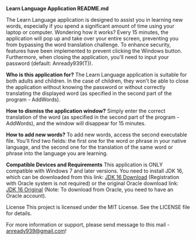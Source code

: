 **Learn Language Application README.md**

The Learn Language application is designed to assist you in learning new words, especially if you spend a significant amount of time using your laptop or computer. Wondering how it works? Every 15 minutes, the application will pop up and take over your entire screen, preventing you from bypassing the word translation challenge. To enhance security, features have been implemented to prevent clicking the Windows button. Furthermore, when closing the application, you'll need to input your password (default: Anready939(T)).

**Who is this application for?**
The Learn Language application is suitable for both adults and children. In the case of children, they won't be able to close the application without knowing the password or without correctly translating the displayed word (as specified in the second part of the program - AddWords).

**How to dismiss the application window?**
Simply enter the correct translation of the word (as specified in the second part of the program - AddWords), and the window will disappear for 15 minutes.

**How to add new words?**
To add new words, access the second executable file. You'll find two fields: the first one for the word or phrase in your native language, and the second one for the translation of the same word or phrase into the language you are learning.

**Compatible Devices and Requirements**
This application is ONLY compatible with Windows 7 and later versions. You need to install JDK 16, which can be downloaded from this link: [JDK 16 Download](https://drive.google.com/file/d/1OBmyWVzQgrK20aeeyeDj6pWtg83HpxdU/view?usp=sharing) (Registration with Oracle system is not required) or the original Oracle download link: [JDK 16 Original](https://download.oracle.com/otn/java/jdk/16.0.2%2B7/d4a915d82b4c4fbb9bde534da945d746/jdk-16.0.2_windows-x64_bin.exe) (Note: To download from Oracle, you need to have an Oracle account).

License
This project is licensed under the MIT License. See the LICENSE file for details.

For more information or support, please send message to this mail - anready939@gmail.com!